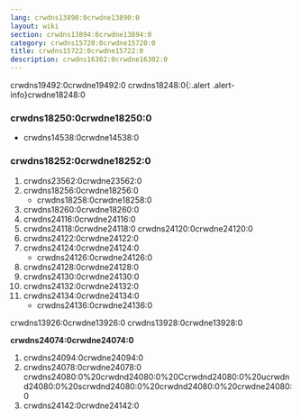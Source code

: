 ```yaml
---
lang: crwdns13890:0crwdne13890:0
layout: wiki
section: crwdns13894:0crwdne13894:0
category: crwdns15720:0crwdne15720:0
title: crwdns15722:0crwdne15722:0
description: crwdns16302:0crwdne16302:0
---
```


crwdns19492:0crwdne19492:0
crwdns18248:0{:.alert .alert-info}crwdne18248:0

### crwdns18250:0crwdne18250:0
- crwdns14538:0crwdne14538:0

### crwdns18252:0crwdne18252:0
1. crwdns23562:0crwdne23562:0
1. crwdns18256:0crwdne18256:0
   - crwdns18258:0crwdne18258:0
1. crwdns18260:0crwdne18260:0
1. crwdns24116:0crwdne24116:0
1. crwdns24118:0crwdne24118:0 crwdns24120:0crwdne24120:0
1. crwdns24122:0crwdne24122:0
1. crwdns24124:0crwdne24124:0
   - crwdns24126:0crwdne24126:0
1. crwdns24128:0crwdne24128:0
1. crwdns24130:0crwdne24130:0
1. crwdns24132:0crwdne24132:0
1. crwdns24134:0crwdne24134:0
   - crwdns24136:0crwdne24136:0

crwdns13926:0crwdne13926:0 crwdns13928:0crwdne13928:0

**crwdns24074:0crwdne24074:0**
1. crwdns24094:0crwdne24094:0
1. crwdns24078:0crwdne24078:0 crwdns24080:0%20crwdnd24080:0%20Ccrwdnd24080:0%20ucrwdnd24080:0%20scrwdnd24080:0%20crwdnd24080:0%20crwdne24080:0
1. crwdns24142:0crwdne24142:0
